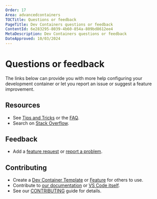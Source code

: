 ```yaml
---
Order: 17
Area: advancedcontainers
TOCTitle: Questions or feedback
PageTitle: Dev Containers questions or feedback
ContentId: 6e283295-8039-4b60-854a-809bd8612ee4
MetaDescription: Dev Containers questions or feedback
DateApproved: 10/03/2024
---
```


# Questions or feedback

The links below can provide you with more help configuring your development
container or let you report an issue or suggest a feature improvement.

## Resources

-   See [Tips and Tricks](/docs/devcontainers/tips-and-tricks.md) or the
    [FAQ](/docs/devcontainers/faq.md).
-   Search on
    [Stack Overflow](https://stackoverflow.com/questions/tagged/vscode-remote).

## Feedback

-   Add a [feature request](https://aka.ms/vscode-remote/feature-requests) or
    [report a problem](https://aka.ms/vscode-remote/issues/new).

## Contributing

-   Create a [Dev Container Template](https://containers.dev/templates) or
    [Feature](https://containers.dev/features) for others to use.
-   Contribute to [our documentation](https://github.com/microsoft/vscode-docs)
    or [VS Code itself](https://github.com/microsoft/vscode).
-   See our [CONTRIBUTING](https://aka.ms/vscode-remote/contributing) guide for
    details.
